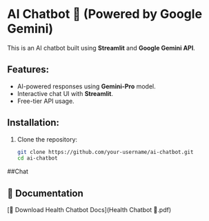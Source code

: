 # AI Chatbot 🤖 (Powered by Google Gemini)

This is an AI chatbot built using **Streamlit** and **Google Gemini API**.

## Features:
- AI-powered responses using **Gemini-Pro** model.
- Interactive chat UI with **Streamlit**.
- Free-tier API usage.

## Installation:
1. Clone the repository:
   ```bash
   git clone https://github.com/your-username/ai-chatbot.git
   cd ai-chatbot
##Chat
## 📄 Documentation
[📂 Download Health Chatbot Docs](Health Chatbot 💬.pdf)
